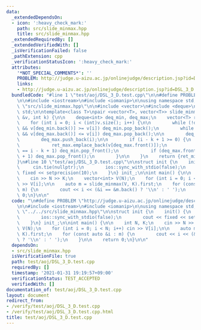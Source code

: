 ```yaml
---
data:
  _extendedDependsOn:
  - icon: ':heavy_check_mark:'
    path: src/slide_minmax.hpp
    title: src/slide_minmax.hpp
  _extendedRequiredBy: []
  _extendedVerifiedWith: []
  _isVerificationFailed: false
  _pathExtension: cpp
  _verificationStatusIcon: ':heavy_check_mark:'
  attributes:
    '*NOT_SPECIAL_COMMENTS*': ''
    PROBLEM: http://judge.u-aizu.ac.jp/onlinejudge/description.jsp?id=DSL_3_D
    links:
    - http://judge.u-aizu.ac.jp/onlinejudge/description.jsp?id=DSL_3_D
  bundledCode: "#line 1 \"test/aoj/DSL_3_D.test.cpp\"\n\n#define PROBLEM \"http://judge.u-aizu.ac.jp/onlinejudge/description.jsp?id=DSL_3_D\"\
    \n\n#include <iostream>\n#include <iomanip>\n\nusing namespace std;\n\n#line 2\
    \ \"src/slide_minmax.hpp\"\n\n#include <vector>\n#include <deque>\n\nusing namespace\
    \ std;\n\ntemplate<class T>\npair <vector<T>, vector<T>> slide_minmax(const vector<T>\
    \ &v, int k) {\n\n    deque<int> deq_min, deq_max;\n    vector<T> ret_min, ret_max;\n\
    \    for (int i = 0; i < (int)v.size(); i++) {\n\n        while (!deq_min.empty()\
    \ && v[deq_min.back()] >= v[i]) deq_min.pop_back();\n        while (!deq_max.empty()\
    \ && v[deq_max.back()] <= v[i]) deq_max.pop_back();\n\n        deq_min.push_back(i);\n\
    \        deq_max.push_back(i);\n\n        if (i - k + 1 >= 0) {\n            ret_min.emplace_back(v[deq_min.front()]);\n\
    \            ret_max.emplace_back(v[deq_max.front()]);\n            if (deq_min.front()\
    \ == i - k + 1) deq_min.pop_front();\n            if (deq_max.front() == i - k\
    \ + 1) deq_max.pop_front();\n        }\n\n    }\n    return {ret_min, ret_max};\n\
    }\n#line 10 \"test/aoj/DSL_3_D.test.cpp\"\n\nstruct init {\n    init() {\n   \
    \     cin.tie(nullptr);\n        ios::sync_with_stdio(false);\n        cout <<\
    \ fixed << setprecision(10);\n    }\n} init_;\n\nint main() {\n\n    int N, K;\n\
    \    cin >> N >> K;\n    vector<int> V(N);\n    for (int i = 0; i < N; i++) cin\
    \ >> V[i];\n\n    auto m = slide_minmax(V, K).first;\n    for (const auto &i :\
    \ m) {\n        cout << i << (&i == &m.back() ? '\\n' : ' ');\n    }\n\n    return\
    \ 0;\n}\n\n"
  code: "\n#define PROBLEM \"http://judge.u-aizu.ac.jp/onlinejudge/description.jsp?id=DSL_3_D\"\
    \n\n#include <iostream>\n#include <iomanip>\n\nusing namespace std;\n\n#include\
    \ \"../../src/slide_minmax.hpp\"\n\nstruct init {\n    init() {\n        cin.tie(nullptr);\n\
    \        ios::sync_with_stdio(false);\n        cout << fixed << setprecision(10);\n\
    \    }\n} init_;\n\nint main() {\n\n    int N, K;\n    cin >> N >> K;\n    vector<int>\
    \ V(N);\n    for (int i = 0; i < N; i++) cin >> V[i];\n\n    auto m = slide_minmax(V,\
    \ K).first;\n    for (const auto &i : m) {\n        cout << i << (&i == &m.back()\
    \ ? '\\n' : ' ');\n    }\n\n    return 0;\n}\n\n"
  dependsOn:
  - src/slide_minmax.hpp
  isVerificationFile: true
  path: test/aoj/DSL_3_D.test.cpp
  requiredBy: []
  timestamp: '2021-01-31 19:19:57+09:00'
  verificationStatus: TEST_ACCEPTED
  verifiedWith: []
documentation_of: test/aoj/DSL_3_D.test.cpp
layout: document
redirect_from:
- /verify/test/aoj/DSL_3_D.test.cpp
- /verify/test/aoj/DSL_3_D.test.cpp.html
title: test/aoj/DSL_3_D.test.cpp
---
```

